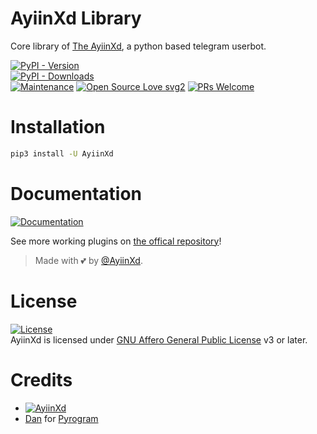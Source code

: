 # AyiinXd Library

Core library of [The AyiinXd](https://AyiinXd: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@github.com/AyiinXd/AyiinXd), a python based telegram userbot.


[![PyPI - Version](https://img.shields.io/pypi/v/AyiinXd?style=round)](https://pypi.org/project/AyiinXd)    
[![PyPI - Downloads](https://img.shields.io/pypi/dm/AyiinXd?label=DOWNLOADS&style=round)](https://pypi.org/project/AyiinXd)    
[![Maintenance](https://img.shields.io/badge/Maintained%3F-yes-green.svg)](https://github.com/AyiinXd/AyiinXd/graphs/commit-activity)
[![Open Source Love svg2](https://badges.frapsoft.com/os/v2/open-source.svg?v=103)](https://github.com/AyiinXd/AyiinXd)
[![PRs Welcome](https://img.shields.io/badge/PRs-welcome-brightgreen.svg?style=flat-square)](https://makeapullrequest.com)

# Installation
```bash
pip3 install -U AyiinXd
```

# Documentation 
[![Documentation](https://img.shields.io/badge/Documentation-AyiinXd-blue)](http://ultroid.tech/)


See more working plugins on [the offical repository](https://github.com/AyiinXd/AyiinXd)!

> Made with 💕 by [@AyiinXd](https://t.me/AyiinXd).    


# License
[![License](https://www.gnu.org/graphics/agplv3-155x51.png)](LICENSE)   
AyiinXd is licensed under [GNU Affero General Public License](https://www.gnu.org/licenses/agpl-3.0.en.html) v3 or later.

# Credits
* [![AyiinXd](https://img.shields.io/static/v1?label=AyiinXd&message=devs&color=critical)](https://t.me/AyiinXd)
* [Dan](https://github.com/delivrance) for [Pyrogram](https://github.com/pyrogram/pyrogram)
